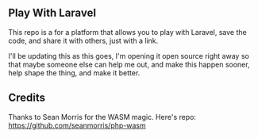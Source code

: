 ## Play With Laravel

This repo is a for a platform that allows you to play with Laravel, save the code, and share it with others, just with a link.

I'll be updating this as this goes, I'm opening it open source right away so that maybe someone else can help me out, and make this happen sooner, help shape the thing, and make it better.

## Credits

Thanks to Sean Morris for the WASM magic. Here's repo: https://github.com/seanmorris/php-wasm
